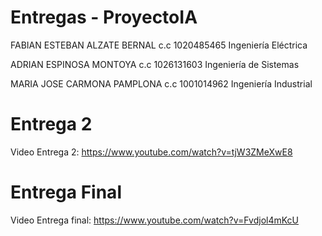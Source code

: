 # Entregas - ProyectoIA


FABIAN ESTEBAN ALZATE BERNAL c.c 1020485465 Ingeniería Eléctrica

ADRIAN ESPINOSA MONTOYA c.c 1026131603 Ingeniería de Sistemas

MARIA JOSE CARMONA PAMPLONA c.c 1001014962 Ingeniería Industrial

# Entrega 2
Video Entrega 2: https://www.youtube.com/watch?v=tjW3ZMeXwE8

# Entrega Final
Video Entrega final: https://www.youtube.com/watch?v=Fvdjol4mKcU
